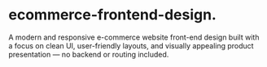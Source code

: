 # ecommerce-frontend-design.
A modern and responsive e-commerce website front-end design built with a focus on clean UI, user-friendly layouts, and visually appealing product presentation — no backend or routing included.
